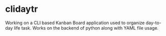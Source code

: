 # clidaytr
Working on a CLI based Kanban Board application used to organize day-to-day life task. Works on the backend of python along with YAML file usage.
